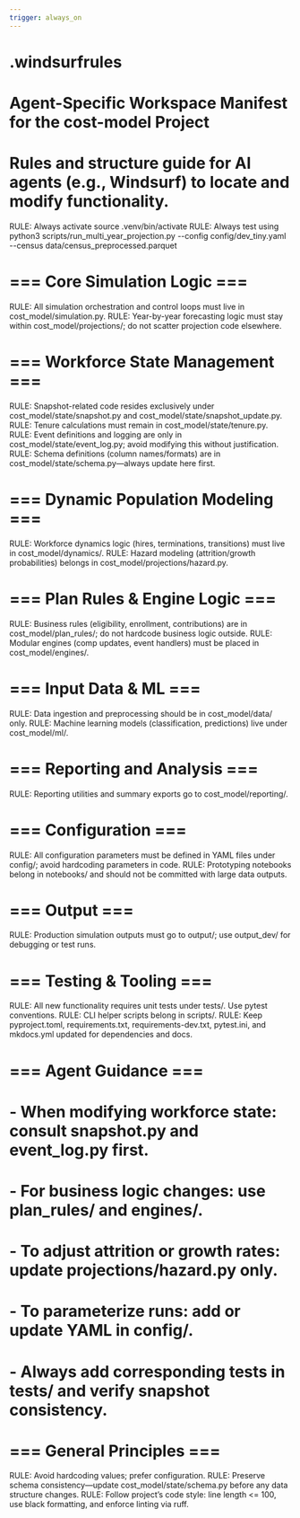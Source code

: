 ```yaml
---
trigger: always_on
---
```


# .windsurfrules
# Agent-Specific Workspace Manifest for the cost-model Project
# Rules and structure guide for AI agents (e.g., Windsurf) to locate and modify functionality.

RULE: Always activate source .venv/bin/activate
RULE: Always test using python3 scripts/run_multi_year_projection.py --config config/dev_tiny.yaml --census data/census_preprocessed.parquet

# === Core Simulation Logic ===
RULE: All simulation orchestration and control loops must live in cost_model/simulation.py.
RULE: Year-by-year forecasting logic must stay within cost_model/projections/; do not scatter projection code elsewhere.

# === Workforce State Management ===
RULE: Snapshot-related code resides exclusively under cost_model/state/snapshot.py and cost_model/state/snapshot_update.py.
RULE: Tenure calculations must remain in cost_model/state/tenure.py.
RULE: Event definitions and logging are only in cost_model/state/event_log.py; avoid modifying this without justification.
RULE: Schema definitions (column names/formats) are in cost_model/state/schema.py—always update here first.

# === Dynamic Population Modeling ===
RULE: Workforce dynamics logic (hires, terminations, transitions) must live in cost_model/dynamics/.
RULE: Hazard modeling (attrition/growth probabilities) belongs in cost_model/projections/hazard.py.

# === Plan Rules & Engine Logic ===
RULE: Business rules (eligibility, enrollment, contributions) are in cost_model/plan_rules/; do not hardcode business logic outside.
RULE: Modular engines (comp updates, event handlers) must be placed in cost_model/engines/.

# === Input Data & ML ===
RULE: Data ingestion and preprocessing should be in cost_model/data/ only.
RULE: Machine learning models (classification, predictions) live under cost_model/ml/.

# === Reporting and Analysis ===
RULE: Reporting utilities and summary exports go to cost_model/reporting/.

# === Configuration ===
RULE: All configuration parameters must be defined in YAML files under config/; avoid hardcoding parameters in code.
RULE: Prototyping notebooks belong in notebooks/ and should not be committed with large data outputs.

# === Output ===
RULE: Production simulation outputs must go to output/; use output_dev/ for debugging or test runs.

# === Testing & Tooling ===
RULE: All new functionality requires unit tests under tests/. Use pytest conventions.
RULE: CLI helper scripts belong in scripts/.
RULE: Keep pyproject.toml, requirements.txt, requirements-dev.txt, pytest.ini, and mkdocs.yml updated for dependencies and docs.

# === Agent Guidance ===
# - When modifying workforce state: consult snapshot.py and event_log.py first.
# - For business logic changes: use plan_rules/ and engines/.
# - To adjust attrition or growth rates: update projections/hazard.py only.
# - To parameterize runs: add or update YAML in config/.
# - Always add corresponding tests in tests/ and verify snapshot consistency.

# === General Principles ===
RULE: Avoid hardcoding values; prefer configuration.
RULE: Preserve schema consistency—update cost_model/state/schema.py before any data structure changes.
RULE: Follow project’s code style: line length <= 100, use black formatting, and enforce linting via ruff.